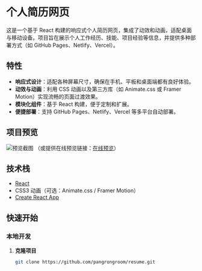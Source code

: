 # 个人简历网页

这是一个基于 React 构建的响应式个人简历网页，集成了动效和动画，适配桌面与移动设备。项目旨在展示个人工作经历、技能、项目经验等信息，并提供多种部署方式（如 GitHub Pages、Netlify、Vercel）。

## 特性

- **响应式设计**：适配各种屏幕尺寸，确保在手机、平板和桌面端都有良好体验。
- **动效与动画**：利用 CSS 动画以及第三方库（如 Animate.css 或 Framer Motion）实现流畅的页面过渡效果。
- **模块化组件**：基于 React 构建，便于定制和扩展。
- **便捷部署**：支持 GitHub Pages、Netlify、Vercel 等多平台自动部署。

## 项目预览

![预览截图](./screenshot.png)
（或提供在线预览链接：[在线预览](https://pangrongroom.github.io/resume/)）

## 技术栈

- [React](https://reactjs.org/)
- CSS3 动画（可选：Animate.css / Framer Motion）
- [Create React App](https://create-react-app.dev/)

## 快速开始

### 本地开发

1. **克隆项目**

   ```bash
   git clone https://github.com/pangrongroom/resume.git
   ```
